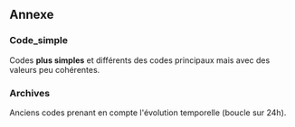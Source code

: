 ## Annexe

### Code_simple
Codes **plus simples** et différents des codes principaux mais avec des valeurs peu cohérentes.

### Archives
Anciens codes prenant en compte l'évolution temporelle (boucle sur 24h).

